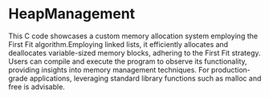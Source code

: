 # HeapManagement
This C code showcases a custom memory allocation system employing the First Fit algorithm.Employing linked lists, it efficiently allocates and deallocates variable-sized memory blocks, adhering to the First Fit strategy. Users can compile and execute the program to observe its functionality, providing insights into memory management techniques. For production-grade applications, leveraging standard library functions such as malloc and free is advisable.
